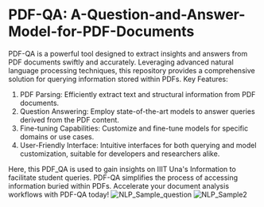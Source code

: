 # PDF-QA: A-Question-and-Answer-Model-for-PDF-Documents
PDF-QA is a powerful tool designed to extract insights and answers from PDF documents swiftly and accurately. Leveraging advanced natural language processing techniques, this repository provides a comprehensive solution for querying information stored within PDFs.
Key Features:

1. PDF Parsing: Efficiently extract text and structural information from PDF documents.
2. Question Answering: Employ state-of-the-art models to answer queries derived from the PDF content.
3. Fine-tuning Capabilities: Customize and fine-tune models for specific domains or use cases.
4. User-Friendly Interface: Intuitive interfaces for both querying and model customization, suitable for developers and researchers alike.

Here, this PDF_QA is used to gain insights on IIIT Una's Information to facilitate student queries. PDF-QA simplifies the process of accessing information buried within PDFs. Accelerate your document analysis workflows with PDF-QA today!
![NLP_Sample_question](https://github.com/aditichauhan04/-PDF-QA-A-Question-and-Answer-Model-for-PDF-Documents/assets/97681702/1f07529c-d24e-4e16-8ff4-76832ddc1a9e)
![NLP_Sample2](https://github.com/aditichauhan04/-PDF-QA-A-Question-and-Answer-Model-for-PDF-Documents/assets/97681702/cfb378e9-903c-4c47-a6fa-598e9f3e9729)

